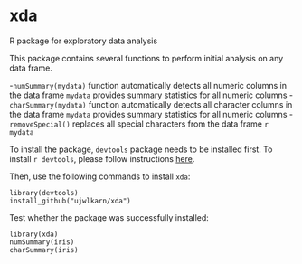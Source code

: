 # xda
R package for exploratory data analysis

This package contains several functions to perform initial analysis on any data frame. 

-`numSummary(mydata)` function automatically detects all numeric columns in the data frame `mydata` provides summary statistics for all numeric columns
-`charSummary(mydata)` function automatically detects all character columns in the data frame `mydata` provides summary statistics for all numeric columns
-`removeSpecial()` replaces all special characters from the data frame `r mydata` 

To install the package, `devtools` package needs to be installed first. To install `r devtools`, please follow instructions [here](https://github.com/hadley/devtools).

Then, use the following commands to install `xda`:

```
library(devtools)
install_github("ujwlkarn/xda")
```

Test whether the package was successfully installed:

```
library(xda)
numSummary(iris)
charSummary(iris)
```
